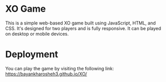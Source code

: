 # XO Game

This is a simple web-based XO game built using JavaScript, HTML, and CSS. It's designed for two players and is fully responsive. It can be played on desktop or mobile devices.

# Deployment
You can play the game by visiting the following link: 
https://bayankharosheh3.github.io/XO/
